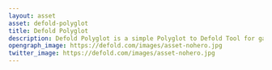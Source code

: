 ```yaml
---
layout: asset
asset: defold-polyglot
title: Defold Polyglot
description: Defold Polyglot is a simple Polyglot to Defold Tool for game localisations. Polyglot is one of many community-driven open-source localisation projects available online.
opengraph_image: https://defold.com/images/asset-nohero.jpg
twitter_image: https://defold.com/images/asset-nohero.jpg
---
```

